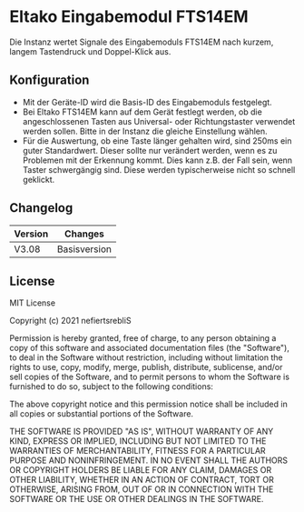 # Eltako Eingabemodul FTS14EM

Die Instanz wertet Signale des Eingabemoduls FTS14EM nach kurzem, langem Tastendruck und Doppel-Klick aus. 

## Konfiguration

* Mit der Geräte-ID wird die Basis-ID des Eingabemoduls festgelegt. 
* Bei Eltako FTS14EM kann auf dem Gerät festlegt werden, ob die angeschlossenen Tasten aus Universal- oder Richtungstaster verwendet werden sollen. Bitte in der Instanz die gleiche Einstellung wählen.
* Für die Auswertung, ob eine Taste länger gehalten wird, sind 250ms ein guter Standardwert. Dieser sollte nur verändert werden, wenn es zu Problemen mit der Erkennung kommt. Dies kann z.B. der Fall sein, wenn Taster schwergängig sind. Diese werden typischerweise nicht so schnell geklickt.

## Changelog

| Version | Changes								|
| --------|-------------------------------------|
| V3.08   | Basisversion						|

## License

MIT License

Copyright (c) 2021 nefiertsrebliS

Permission is hereby granted, free of charge, to any person obtaining a copy
of this software and associated documentation files (the "Software"), to deal
in the Software without restriction, including without limitation the rights
to use, copy, modify, merge, publish, distribute, sublicense, and/or sell
copies of the Software, and to permit persons to whom the Software is
furnished to do so, subject to the following conditions:

The above copyright notice and this permission notice shall be included in all
copies or substantial portions of the Software.

THE SOFTWARE IS PROVIDED "AS IS", WITHOUT WARRANTY OF ANY KIND, EXPRESS OR
IMPLIED, INCLUDING BUT NOT LIMITED TO THE WARRANTIES OF MERCHANTABILITY,
FITNESS FOR A PARTICULAR PURPOSE AND NONINFRINGEMENT. IN NO EVENT SHALL THE
AUTHORS OR COPYRIGHT HOLDERS BE LIABLE FOR ANY CLAIM, DAMAGES OR OTHER
LIABILITY, WHETHER IN AN ACTION OF CONTRACT, TORT OR OTHERWISE, ARISING FROM,
OUT OF OR IN CONNECTION WITH THE SOFTWARE OR THE USE OR OTHER DEALINGS IN THE
SOFTWARE.
